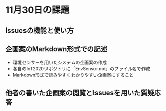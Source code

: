 # 11月30日の課題
## Issuesの機能と使い方
## 企画案のMarkdown形式での記述
- 環境センサーを用いたシステムの企画案の作成
- 各自のIoT2020リポジトリに「EnvSensor.md」のファイル名で作成
- Markdown形式で読みやすくわかりやすい企画案にすること
## 他者の書いた企画案の閲覧とIssuesを用いた質疑応答
